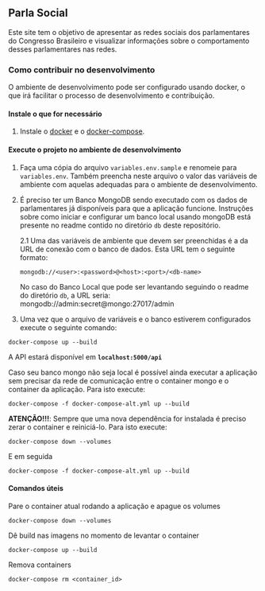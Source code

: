 ## Parla Social

Este site tem o objetivo de apresentar as redes sociais dos parlamentares do Congresso Brasileiro e visualizar informações sobre o comportamento desses parlamentares nas redes.

### Como contribuir no desenvolvimento

O ambiente de desenvolvimento pode ser configurado usando docker, o que irá facilitar o processo de desenvolvimento e contribuição.

#### Instale o que for necessário

1. Instale o [docker](https://docs.docker.com/install/linux/docker-ce/ubuntu/#install-docker-ce) e o [docker-compose](https://docs.docker.com/compose/install/).

#### Execute o projeto no ambiente de desenvolvimento

1. Faça uma cópia do arquivo `variables.env.sample` e renomeie para `variables.env`. Também preencha neste arquivo o valor das variáveis de ambiente com aquelas adequadas para o ambiente de desenvolvimento.

2. É preciso ter um Banco MongoDB sendo executado com os dados de parlamentares já disponíveis para que a aplicação funcione. Instruções sobre como iniciar e configurar um banco local usando mongoDB está presente no readme contido no diretório `db` deste repositório.

    2.1 Uma das variáveis de ambiente que devem ser preenchidas é a da URL de conexão com o banco de dados. Esta URL tem o seguinte formato:
    ```
    mongodb://<user>:<password>@<host>:<port>/<db-name>
    ```
    No caso do Banco Local que pode ser levantando seguindo o readme do diretório `db`, a URL seria:
    mongodb://admin:secret@mongo:27017/admin

3. Uma vez que o arquivo de variáveis e o banco estiverem configurados execute o seguinte comando:

```
docker-compose up --build
```

A API estará disponível em **`localhost:5000/api`**

Caso seu banco mongo não seja local é possível ainda executar a aplicação sem precisar da rede de comunicação entre o container mongo e o container da aplicação. Para isto execute:

```
docker-compose -f docker-compose-alt.yml up --build
```

**ATENÇÃO!!!**: Sempre que uma nova dependência for instalada é preciso zerar o container e reiniciá-lo. Para isto execute:
```
docker-compose down --volumes
```
E em seguida
```
docker-compose -f docker-compose-alt.yml up --build
```

#### Comandos úteis

Pare o container atual rodando a aplicação e apague os volumes
```
docker-compose down --volumes
```

Dê build nas imagens no momento de levantar o container
```
docker-compose up --build
```

Remova containers
```
docker-compose rm <container_id>
```
